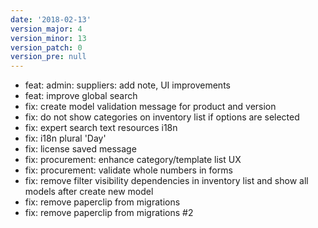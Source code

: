 ```yaml
---
date: '2018-02-13'
version_major: 4
version_minor: 13
version_patch: 0
version_pre: null
---
```


- feat: admin: suppliers: add note, UI improvements
- feat: improve global search
- fix: create model validation message for product and version
- fix: do not show categories on inventory list if options are selected
- fix: expert search text resources i18n
- fix: i18n plural 'Day'
- fix: license saved message
- fix: procurement: enhance category/template list UX
- fix: procurement: validate whole numbers in forms
- fix: remove filter visibility dependencies in inventory list and show all models after create new model
- fix: remove paperclip from migrations
- fix: remove paperclip from migrations #2

